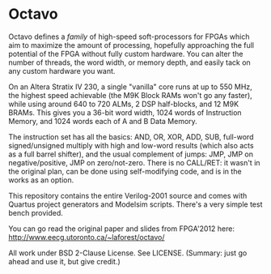 Octavo
======

Octavo defines a *family* of high-speed soft-processors for FPGAs which aim to maximize the amount of processing, hopefully approaching the full potential of the FPGA without fully custom hardware. You can alter the number of threads, the word width, or memory depth, and easily tack on any custom hardware you want. 

On an Altera Stratix IV 230, a single "vanilla" core runs at up to 550 MHz, the highest speed achievable (the M9K Block RAMs won't go any faster), while using around 640 to 720 ALMs, 2 DSP half-blocks, and 12 M9K BRAMs. This gives you a 36-bit word width, 1024 words of Instruction Memory, and 1024 words each of A and B Data Memory.

The instruction set has all the basics: AND, OR, XOR, ADD, SUB, full-word signed/unsigned multiply with high and low-word results (which also acts as a full barrel shifter), and the usual complement of jumps: JMP, JMP on negative/positive, JMP on zero/not-zero. There is no CALL/RET: it wasn't in the original plan, can be done using self-modifying code, and is in the works as an option. 

This repository contains the entire Verilog-2001 source and comes with Quartus project generators and Modelsim scripts. There's a very simple test bench provided.

You can go read the original paper and slides from FPGA'2012 here:
http://www.eecg.utoronto.ca/~laforest/octavo/

All work under BSD 2-Clause License. See LICENSE. (Summary: just go ahead and use it, but give credit.)
